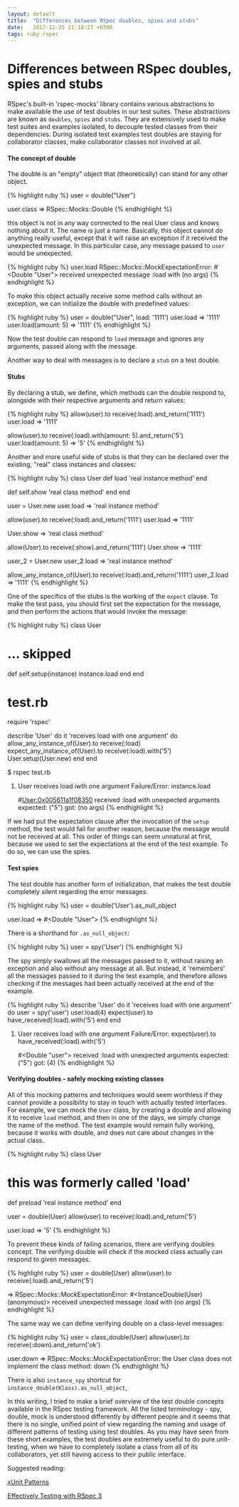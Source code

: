 ```yaml
---
layout: default
title:  "Differences between RSpec doubles, spies and stubs"
date:   2017-12-25 21:18:27 +0300
tags: ruby rspec
---
```


# Differences between RSpec doubles, spies and stubs

RSpec's built-in 'rspec-mocks' library contains various abstractions to make available the use of test doubles in our
test suites. These abstractions are known as `doubles`, `spies` and `stubs`. They are extensively used to make test suites
and examples isolated, to decouple tested classes from their dependencies. During isolated test examples test doubles
are staying for collaborator classes, make collaborator classes not involved at all.

#### The concept of double

The double is an "empty" object that (theoretically) can stand for any other object.

{% highlight ruby %}
user = double("User")

user.class
=> RSpec::Mocks::Double
{% endhighlight %}

this object is not in any way connected to the real User class and knows nothing about it. The name is just a name.
Basically, this object cannot do anything really useful, except that it will raise an exception if it received the
unexpected message. In this particular case, any message passed to `user` would be unexpected.

{% highlight ruby %}
user.load
RSpec::Mocks::MockExpectationError: #<Double "User"> received unexpected message :load with (no args)
{% endhighlight %}

To make this object actually receive some method calls without an exception, we can initialize the double with predefined
values:

{% highlight ruby %}
user = double("User", load: '1111')
user.load
=> '1111'
user.load(amount: 5)
=> '1111'
{% endhighlight %}

Now the test double can respond to `load` message and ignores any arguments, passed along with the message.

Another way to deal with messages is to declare a `stub` on a test double.

#### Stubs

By declaring a stub, we define, which methods can the double respond to, alongside with their respective arguments
and return values:

{% highlight ruby %}
allow(user).to receive(:load).and_return('1111')
user.load
=> '1111'

allow(user).to receive(:load).with(amount: 5).and_return('5')
user.load(amount: 5)
=> '5'
{% endhighlight %}

Another and more useful side of stubs is that they can be declared over the existing, "real" class instances and classes:

{% highlight ruby %}
class User
  def load
    'real instance method'
  end

  def self.show
    'real class method'
  end
end

user = User.new
user.load
=> 'real instance method'

allow(user).to receive(:load).and_return('1111')
user.load
=> '1111'

User.show
=> 'real class method'

allow(User).to receive(:show).and_return('1111')
User.show
=> '1111'

user_2 = User.new
user_2.load
=> 'real instance method'

allow_any_instance_of(User).to receive(:load).and_return('1111')
user_2.load
=> '1111'
{% endhighlight %}

One of the specifics of the stubs is the working of the `expect` clause. To make the test pass, you should first set
the expectation for the message, and then perform the actions that would invoke the message:

{% highlight ruby %}
class User
  # ... skipped
  def self.setup(instance)
    instance.load
  end
end

# test.rb
require 'rspec'

describe 'User' do
  it 'receives load with one argument' do
    allow_any_instance_of(User).to receive(:load)
    expect_any_instance_of(User).to receive(:load).with('5')
    User.setup(User.new)
  end
end

$ rspec test.rb

1) User receives load iwth one argument
   Failure/Error: instance.load

     #<User:0x005611a1f08350> received :load with unexpected arguments
       expected: ("5")
            got: (no args)
{% endhighlight %}

If we had put the expectation clause after the invocation of the `setup` method, the test would fail for another reason,
because the message would not be received at all. This order of things can seem unnatural at first, because we used to set
the expectations at the end of the test example. To do so, we can use the spies.

#### Test spies

The test double has another form of initialization, that makes the test double completely silent regarding the error messages.

{% highlight ruby %}
user = double('User').as_null_object

user.load
=> #<Double "User">
{% endhighlight %}

There is a shorthand for `.as_null_object`:

{% highlight ruby %}
user = spy('User')
{% endhighlight %}

The spy simply swallows all the messages passed to it, without raising an exception and also without any message at all.
But instead, it 'remembers' all the messages passed to it during the test example, and therefore allows checking if the
messages had been actually received at the end of the example.

{% highlight ruby %}
describe 'User' do
  it 'receives load with one argument' do
    user = spy('user')
    user.load(4)
    expect(user).to have_received(:load).with('5')
  end
end

1) User receives load with one argument
   Failure/Error: expect(user).to have_received(:load).with('5')

     #<Double "user"> received :load with unexpected arguments
       expected: ("5")
            got: (4)
{% endhighlight %}

#### Verifying doubles - safely mocking existing classes

All of this mocking patterns and techniques would seem worthless if they cannot provide a possibility to stay in touch
with actually tested interfaces. For example, we can mock the `User` class, by creating a double and allowing it to receive
`load` method, and then in one of the days, we simply change the name of the method. The test example would remain fully
working, because it works with double, and does not care about changes in the actual class.

{% highlight ruby %}
class User

# this was formerly called 'load'
def preload
  'real instance method'
end

user = double(User)
allow(user).to receive(:load).and_return('5')

user.load
=> '5'
{% endhighlight %}

To prevent these kinds of failing scenarios, there are verifying doubles concept. The verifying double will check if
the mocked class actually can respond to given messages.

{% highlight ruby %}
user = double(User)
allow(user).to receive(:load).and_return('5')

=> RSpec::Mocks::MockExpectationError: #<InstanceDouble(User) (anonymous)> received unexpected message :load with (no args)
{% endhighlight %}

The same way we can define verifying double on a class-level messages:

{% highlight ruby %}
user = class_double(User)
allow(user).to receive(:down).and_return('ok')

user.down
=> RSpec::Mocks::MockExpectationError: the User class does not implement the class method: down
{% endhighlight %}

There is also `instance_spy` shortcut for `instance_double(Klass).as_null_object`,

In this writing, I tried to make a brief overview of the test double concepts available in the RSpec testing framework. All the listed
terminology - spy, double, mock is understood differently by different people and it seems that there is no single, unified point
of view regarding the naming and usage of different patterns of testing using test doubles. As you may have seen from these
short examples, the test doubles are extremely useful to do pure unit-testing, when we have to completely isolate a
class from all of its collaborators, yet still having access to their public interface.

Suggested reading:

[xUnit Patterns](http://xunitpatterns.com/Test%20Double%20Patterns.html)

[Effectively Testing with RSpec 3](https://pragprog.com/book/rspec3/effective-testing-with-rspec-3)

